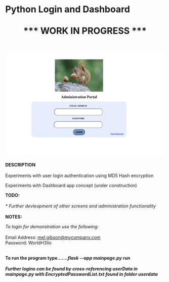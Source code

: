 # Python Login and Dashboard </br></br><center>*** WORK IN PROGRESS ***</center>
</br></br>
<img src="screenshot.jpg" alt="Italian Trulli"></br></br>
<b>DESCRIPTION</b></br></br>
Experiments with user login authentication using MD5 Hash encryption

Experiments with Dashboard app concept (under construction)

<b>TODO:</b></br></br>
<i>* Further devleopment of other screens and administration functionality</i>
</br></br>
<b>NOTES:</b>
</br>

<i>To login for demonstration use the following:</i></br></br>
Email Address: mel.gibson@mycompany.com</br>
Password: WorldH3llo

</br>
<b>To run the program type.......<i>flask --app mainpage.py run</i></b>
</br>

</br>
<i><b>Further logins can be found by cross-referencing userData in mainpage.py with EncryptedPasswordList.txt found in folder userdata</b></i>

